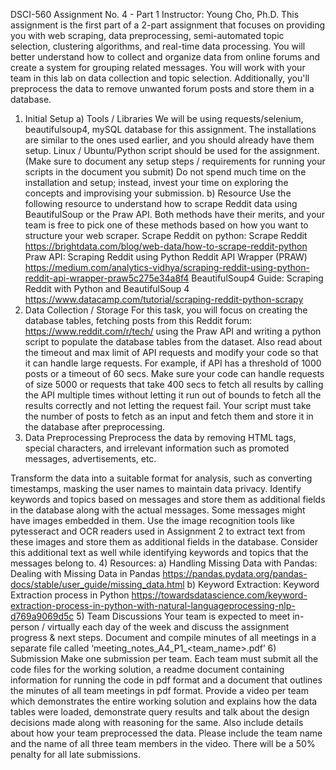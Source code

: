 DSCI-560 Assignment No. 4 - Part 1
Instructor: Young Cho, Ph.D.
This assignment is the first part of a 2-part assignment that focuses on providing you with web scraping,
data preprocessing, semi-automated topic selection, clustering algorithms, and real-time data processing.
You will better understand how to collect and organize data from online forums and create a system for
grouping related messages.
You will work with your team in this lab on data collection and topic selection. Additionally, you'll
preprocess the data to remove unwanted forum posts and store them in a database.
1) Initial Setup
a) Tools / Libraries
We will be using requests/selenium, beautifulsoup4, mySQL database for this assignment. The
installations are similar to the ones used earlier, and you should already have them setup.
Linux / Ubuntu/Python script should be used for the assignment. (Make sure to document any
setup steps / requirements for running your scripts in the document you submit)
Do not spend much time on the installation and setup; instead, invest your time on exploring the
concepts and improvising your submission.
b) Resource
Use the following resource to understand how to scrape Reddit data using BeautifulSoup or the
Praw API. Both methods have their merits, and your team is free to pick one of these methods
based on how you want to structure your web scraper.
Scrape Reddit on python: Scrape Reddit
https://brightdata.com/blog/web-data/how-to-scrape-reddit-python
Praw API: Scraping Reddit using Python Reddit API Wrapper (PRAW)
https://medium.com/analytics-vidhya/scraping-reddit-using-python-reddit-api-wrapper-praw5c275e34a8f4
BeautifulSoup4 Guide: Scraping Reddit with Python and BeautifulSoup 4
https://www.datacamp.com/tutorial/scraping-reddit-python-scrapy
2) Data Collection / Storage
For this task, you will focus on creating the database tables, fetching posts from this Reddit forum:
https://www.reddit.com/r/tech/ using the Praw API and writing a python script to populate the database
tables from the dataset. Also read about the timeout and max limit of API requests and modify your
code so that it can handle large requests.
For example, if API has a threshold of 1000 posts or a timeout of 60 secs. Make sure your code can
handle requests of size 5000 or requests that take 400 secs to fetch all results by calling the API multiple
times without letting it run out of bounds to fetch all the results correctly and not letting the request
fail.
Your script must take the number of posts to fetch as an input and fetch them and store it in the database
after preprocessing.
3) Data Preprocessing
Preprocess the data by removing HTML tags, special characters, and irrelevant information such as
promoted messages, advertisements, etc.

Transform the data into a suitable format for analysis, such as converting timestamps, masking the user
names to maintain data privacy. Identify keywords and topics based on messages and store them as
additional fields in the database along with the actual messages.
Some messages might have images embedded in them. Use the image recognition tools like pytesseract
and OCR readers used in Assignment 2 to extract text from these images and store them as additional
fields in the database. Consider this additional text as well while identifying keywords and topics that
the messages belong to.
4) Resources:
a) Handling Missing Data with Pandas: Dealing with Missing Data in Pandas
https://pandas.pydata.org/pandas-docs/stable/user_guide/missing_data.html
b) Keyword Extraction: Keyword Extraction process in Python
https://towardsdatascience.com/keyword-extraction-process-in-python-with-natural-languageprocessing-nlp-d769a9069d5c
5) Team Discussions
Your team is expected to meet in-person / virtually each day of the week and discuss the assignment
progress & next steps. Document and compile minutes of all meetings in a separate file called
‘meeting_notes_A4_P1_<team_name>.pdf’
6) Submission
Make one submission per team. Each team must submit all the code files for the working solution, a
readme document containing information for running the code in pdf format and a document that
outlines the minutes of all team meetings in pdf format.
Provide a video per team which demonstrates the entire working solution and explains how the data
tables were loaded, demonstrate query results and talk about the design decisions made along with
reasoning for the same. Also include details about how your team preprocessed the data. Please include
the team name and the name of all three team members in the video.
There will be a 50% penalty for all late submissions.
